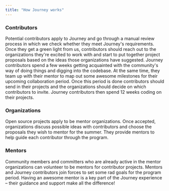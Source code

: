 ```yaml
---
title: "How Journey works"
---
```


### Contributors

Potential contributors apply to Journey and go through a manual review process in which we check whether they meet Journey's requirements. Once they get a green light from us, contributors should reach out to the organizations they're excited to work with and start to put together project proposals based on the ideas those organizations have suggested. Journey contributors spend a few weeks getting acquainted with the community's way of doing things and digging into the codebase. At the same time, they team up with their mentor to map out some awesome milestones for their upcoming collaboration period. Once this period is done contributors should send in their projects and the organizations should decide on which contributors to invite. Journey contributors then spend 12 weeks coding on their projects.

### Organizations

Open source projects apply to be mentor organizations. Once accepted, organizations discuss possible ideas with contributors and choose the proposals they wish to mentor for the summer. They provide mentors to help guide each contributor through the program.

### Mentors

Community members and committers who are already active in the mentor organizations can volunteer to be mentors for contributor projects. Mentors and Journey contributors join forces to set some rad goals for the program period. Having an awesome mentor is a key part of the Journey experience – their guidance and support make all the difference!
